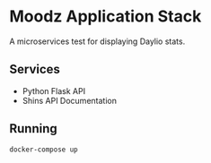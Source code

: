 # Moodz Application Stack

A microservices test for displaying Daylio stats.

## Services

* Python Flask API
* Shins API Documentation

## Running

```
docker-compose up
```